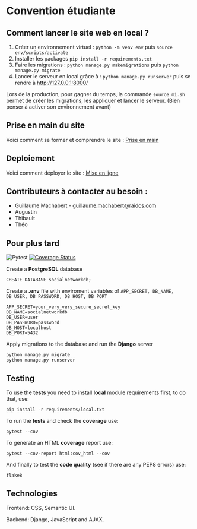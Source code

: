 # Convention étudiante 

## Comment lancer le site web en local ?

1) Créer un environnement virtuel : `python -m venv env` puis `source env/scripts/activate`
2) Installer les packages `pip install -r requirements.txt`
3) Faire les migrations : `python manage.py makemigrations` puis `python manage.py migrate`
4) Lancer le serveur en local grâce à : `python manage.py runserver`
puis se rendre à http://127.0.0.1:8000/

Lors de la production, pour gagner du temps, la commande `source mi.sh` permet de créer les migrations, les appliquer et lancer le serveur. (Bien penser à activer son environnement avant)


## Prise en main du site

Voici comment se former et comprendre le site : [Prise en main](documentation/Prise%20en%20main.md)


## Deploiement 

Voici comment déployer le site : [Mise en ligne](documentation/miseEnLigne/Deployement.md)


## Contributeurs à contacter au besoin :

 - Guillaume Machabert - guillaume.machabert@raidcs.com
 - Augustin 
 - Thibault
 - Théo


## Pour plus tard

![Pytest](https://github.com/hatredholder/Social-Network/workflows/tests/badge.svg) [![Coverage Status](https://coveralls.io/repos/github/hatredholder/Social-Network/badge.svg?branch=main)](https://coveralls.io/github/hatredholder/Social-Network?branch=main)


Create a **PostgreSQL** database

```
CREATE DATABASE socialnetworkdb;
```

Create a **.env** file with enviroment variables of `APP_SECRET, DB_NAME, DB_USER, DB_PASSWORD, DB_HOST, DB_PORT`

```
APP_SECRET=your_very_very_secure_secret_key
DB_NAME=socialnetworkdb
DB_USER=user
DB_PASSWORD=password
DB_HOST=localhost
DB_PORT=5432
``` 

Apply migrations to the database and run the **Django** server 

```
python manage.py migrate 
python manage.py runserver
```  

## Testing

To use the **tests** you need to install **local** module requirements first, to do that, use:
```
pip install -r requirements/local.txt
```

To run the **tests** and check the **coverage** use:
```
pytest --cov
```

To generate an HTML **coverage** report use:
```
pytest --cov-report html:cov_html --cov
```

And finally to test the **code quality** (see if there are any PEP8 errors) use:
```
flake8
```

## Technologies

Frontend: CSS, Semantic UI.

Backend: Django, JavaScript and AJAX.
